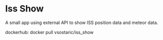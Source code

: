 # Iss Show

A small app using external API to show ISS position data and meteor data.

dockerhub: docker pull vsostaric/iss_show

